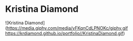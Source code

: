 # Kristina Diamond
![Kristina Diamond](https://media.giphy.com/media/vFKqnCdLPNOKc/giphy.gif https://krdiamond.github.io/portfolio//KristinaDiamond.gif)





<!-- ## Project setup
```
npm install
```

### Compiles and hot-reloads for development
```
npm run serve
```

### Compiles and minifies for production
```
npm run build
```

### Lints and fixes files
```
npm run lint
```


### Launch to Github Pages
```
npm run build
git add dist && git commit -m 'adding dist subtree'
git subtree push --prefix dist origin gh-pages
```

### Customize configuration
See [Configuration Reference](https://cli.vuejs.org/config/). -->
